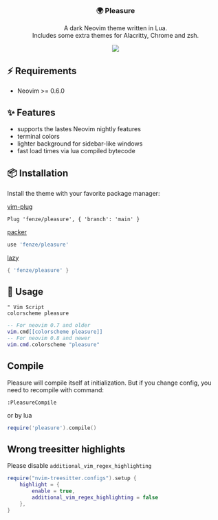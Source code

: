 <h3 align=center>🌍 Pleasure</h3>

<p align=center>
A dark Neovim theme written in Lua. <br> 
Includes some extra themes for Alacritty, Chrome and zsh.
</p>

<p align=center>
<img src=https://user-images.githubusercontent.com/93622468/234554803-aa29913b-d635-433e-8c46-dd2058fe905e.png />
</p>

## ⚡️ Requirements
  - Neovim >= 0.6.0

## ✨ Features
  - supports the lastes Neovim nightly features
  - terminal colors
  - lighter background for sidebar-like windows
  - fast load times via lua compiled bytecode
  
## 📦 Installation

Install the theme with your favorite package manager:

[vim-plug](https://github.com/junegunn/vim-plug)
```vim
Plug 'fenze/pleasure', { 'branch': 'main' }
```

[packer](https://github.com/wbthomason/packer.nvim)
```lua
use 'fenze/pleasure'
```

[lazy](https://github.com/folke/lazy.nvim)
```lua
{ 'fenze/pleasure' }
```

## 🚀 Usage
```vim
" Vim Script
colorscheme pleasure
```

```lua
-- For neovim 0.7 and older
vim.cmd[[colorscheme pleasure]]
-- For neovim 0.8 and newer
vim.cmd.colorscheme "pleasure"
```

## Compile
Pleasure will compile itself at initialization.
But if you change config, you need to recompile with command:
```
:PleasureCompile
```
or by lua
```lua
require('pleasure').compile()
```

## Wrong treesitter highlights
Please disable `additional_vim_regex_highlighting`
```lua
require("nvim-treesitter.configs").setup {
    highlight = {
        enable = true,
        additional_vim_regex_highlighting = false
    },
}
```
